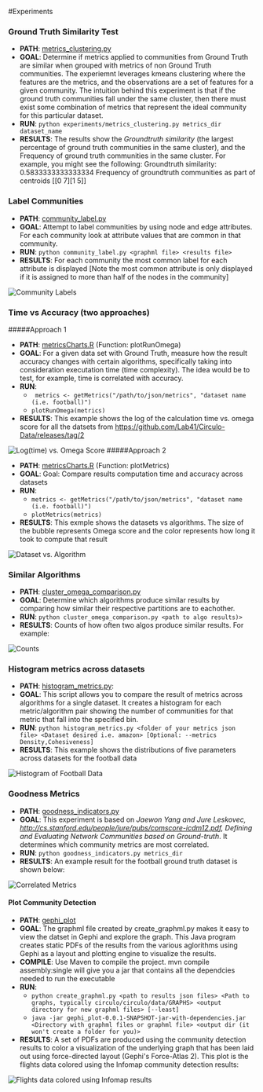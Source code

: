 #Experiments


### Ground Truth Similarity Test
- __PATH__: [metrics_clustering.py](metrics_clustering.py)
- __GOAL__: Determine if metrics applied to communities from Ground Truth are similar when grouped with metrics of non Ground Truth communities. The experiemnt leverages kmeans clustering where the features are the metrics, and the observations are a set of features for a given community.  The intuition behind this experiment is that if the ground truth communities fall under the same cluster, then there must exist some combination of metrics that represent the ideal community for this
  particular dataset.
- __RUN__: `python experiments/metrics_clustering.py metrics_dir dataset_name`
- __RESULTS__: The results show the _Groundtruth similarity_ (the largest percentage of ground truth communities in the same cluster), and the Frequency of ground truth communities in the same cluster. For example, you might see the following:
    Groundtruth similarity:  0.5833333333333334 
    Frequency of groundtruth communities as part of centroids [[0 7][1 5]]  

### Label Communities
- __PATH__: [community_label.py](community_label.py)
- __GOAL__: Attempt to label communities by using node and edge attributes. For each community look at attribute values that are common in that community. 
- __RUN__: `python community_label.py <graphml file> <results file>`
- __RESULTS__: For each community the most common label for each attribute is displayed [Note the most common attribute is only displayed if it is assigned to more than half of the nodes in the community]

![Community Labels](images/community_label_results.png)

### Time vs Accuracy (two approaches)
#####Approach 1
- __PATH__: [metricsCharts.R](metricsCharts.R)   (Function: plotRunOmega)
- __GOAL__: For a given data set with Ground Truth, measure how the result accuracy changes with certain algorithms, specifically taking into consideration executation time (time complexity). The idea would be to test, for example, time is correlated with accuracy.
- __RUN__:
    - ` metrics <- getMetrics("/path/to/json/metrics", "dataset name (i.e. football)")`
    -  `plotRunOmega(metrics)`
- __RESULTS__: This example shows the log of the calculation time vs. omega score for all the datsets from https://github.com/Lab41/Circulo-Data/releases/tag/2  

![Log(time) vs. Omega Score](images/time_vs_omega.png)
#####Approach 2 
- __PATH__: [metricsCharts.R](metricsCharts.R) (Function: plotMetrics)
- __GOAL__: Goal: Compare results computation time and accuracy across datasets
- __RUN__: 
    - `metrics <- getMetrics("/path/to/json/metrics", "dataset name (i.e. football)")`
    - `plotMetrics(metrics)`
- __RESULTS__: This exmple shows the datasets vs algorithms. The size of the bubble represents Omega score and the color represents how long it took to compute that result

![Dataset vs. Algorithm](images/bubble_plot.png)


### Similar Algorithms
- __PATH__: [cluster_omega_comparison.py](cluster_omega_comparison.py)
- __GOAL__: Determine which algorithms produce similar results by comparing how similar their respective partitions are to eachother.
- __RUN__: `python cluster_omega_comparison.py <path to algo results)>`
- __RESULTS__: Counts of how often two algos produce similar results. For example:

![Counts](images/counts.png)


### Histogram metrics across datasets
- __PATH__: [histogram_metrics.py](histograph_metrics.py):
- __GOAL__: This script allows you to compare the result of metrics across algorithms for a single dataset. It creates a histogram for each metric/algorithm pair showing the number of communities for that metric that fall into the specified bin. 
- __RUN__: `python histogram_metrics.py <folder of your metrics json file> <Dataset desired i.e. amazon> [Optional: --metrics Density,Cohesiveness]`
- __RESULTS__: This example shows the distributions of five parameters across datasets for the football data

![Histogram of Football Data ](images/football_histogram.png)

### Goodness Metrics
- __PATH__: [goodness_indicators.py](goodness_indicators.py)
- __GOAL__: This experiment is based on _Jaewon Yang and Jure Leskovec, http://cs.stanford.edu/people/jure/pubs/comscore-icdm12.pdf, Defining and Evaluating Network Communities based on Ground-truth_. It determines which community metrics are most correlated.
- __RUN__: `python goodness_indicators.py metrics_dir`
- __RESULTS__: An example result for the football ground truth dataset is shown below:

![Correlated Metrics](images/football--groundtruth--0.png)


#### Plot Community Detection 
- __PATH__: [gephi_plot](gephi_plot)
- __GOAL__: The graphml file created by create_graphml.py makes it easy to view the datset in Gephi and explore the graph. This Java program creates static PDFs of the results from the various aglorithms using Gephi as a layout and plotting engine to visualize the results.
- __COMPILE__: Use Maven to compile the project. mvn compile assembly:single will give you a jar that contains all the dependcies needed to run the executable
- __RUN__:
    - `python create_graphml.py <path to results json files> <Path to graphs, typically circulo/circulo/data/GRAPHS> <output directory for new graphml files> [--least]`
    - `java -jar gephi_plot-0.0.1-SNAPSHOT-jar-with-dependencies.jar <Directory with graphml files or graphml file> <output dir (it won't create a folder for you)>`
- __RESULTS__: A set of PDFs are produced using the community detection results to color a visualization of the underlying graph that has been laid out using force-directed layout (Gephi's Force-Atlas 2). This plot is the flights data colored using the Infomap community detection results:

![Flights data colored using Infomap results](images/flights_algo_infomap.png)


